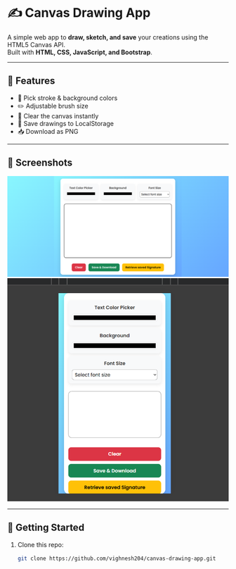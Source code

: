 # ✍️ Canvas Drawing App

A simple web app to **draw, sketch, and save** your creations using the HTML5 Canvas API.  
Built with **HTML, CSS, JavaScript, and Bootstrap**.

---

## 🌟 Features
- 🎨 Pick stroke & background colors  
- ✏️ Adjustable brush size  
- 🧹 Clear the canvas instantly  
- 💾 Save drawings to LocalStorage  
- 📥 Download as PNG  

---

## 📸 Screenshots
![Normal View](./images/normal-view.png)  
![Mobile View](./images/responsive.png)  

---

## 🚀 Getting Started
1. Clone this repo:  
   ```bash
   git clone https://github.com/vighnesh204/canvas-drawing-app.git